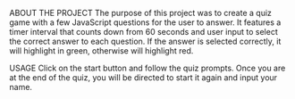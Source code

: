 ABOUT THE PROJECT
The purpose of this project was to create a quiz game with a few JavaScript questions for the user to answer.  It features a timer interval that counts down from 60 seconds and user input to select the correct answer to each question.  If the answer is selected correctly, it will highlight in green, otherwise will highlight red.

USAGE
Click on the start button and follow the quiz prompts.  Once you are at the end of the quiz, you will be directed to start it again and input your name.
